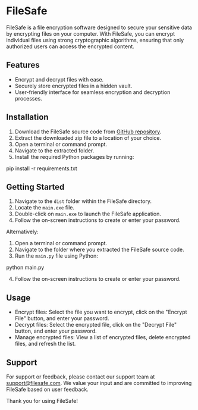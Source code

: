 # FileSafe

FileSafe is a file encryption software designed to secure your sensitive data by encrypting files on your computer. With FileSafe, you can encrypt individual files using strong cryptographic algorithms, ensuring that only authorized users can access the encrypted content.

## Features

- Encrypt and decrypt files with ease.
- Securely store encrypted files in a hidden vault.
- User-friendly interface for seamless encryption and decryption processes.

## Installation

1. Download the FileSafe source code from [GitHub repository](https://github.com/your_repository).
2. Extract the downloaded zip file to a location of your choice.
3. Open a terminal or command prompt.
4. Navigate to the extracted folder.
5. Install the required Python packages by running:

pip install -r requirements.txt

## Getting Started

1. Navigate to the `dist` folder within the FileSafe directory.
2. Locate the `main.exe` file.
3. Double-click on `main.exe` to launch the FileSafe application.
4. Follow the on-screen instructions to create or enter your password.

Alternatively:

1. Open a terminal or command prompt.
2. Navigate to the folder where you extracted the FileSafe source code.
3. Run the `main.py` file using Python:

python main.py

4. Follow the on-screen instructions to create or enter your password.

## Usage

- Encrypt files: Select the file you want to encrypt, click on the "Encrypt File" button, and enter your password.
- Decrypt files: Select the encrypted file, click on the "Decrypt File" button, and enter your password.
- Manage encrypted files: View a list of encrypted files, delete encrypted files, and refresh the list.

## Support

For support or feedback, please contact our support team at support@filesafe.com. We value your input and are committed to improving FileSafe based on user feedback.

Thank you for using FileSafe!
